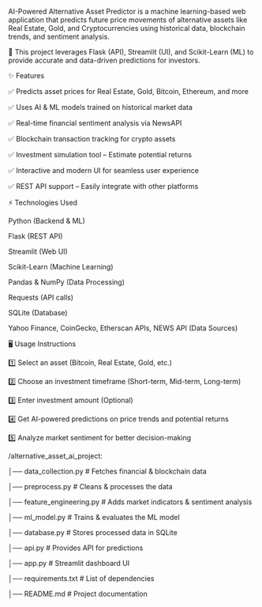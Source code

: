 AI-Powered Alternative Asset Predictor is a machine learning-based web application that predicts future price movements of alternative assets like Real Estate, Gold,
and Cryptocurrencies using historical data, blockchain trends, and sentiment analysis.

🚀 This project leverages Flask (API), Streamlit (UI), and Scikit-Learn (ML) to provide accurate and data-driven predictions for investors.

✨ Features

✅ Predicts asset prices for Real Estate, Gold, Bitcoin, Ethereum, and more

✅ Uses AI & ML models trained on historical market data

✅ Real-time financial sentiment analysis via NewsAPI

✅ Blockchain transaction tracking for crypto assets

✅ Investment simulation tool – Estimate potential returns

✅ Interactive and modern UI for seamless user experience

✅ REST API support – Easily integrate with other platforms


⚡ Technologies Used

Python (Backend & ML)

Flask (REST API)

Streamlit (Web UI)


Scikit-Learn (Machine Learning)

Pandas & NumPy (Data Processing)

Requests (API calls)

SQLite (Database)

Yahoo Finance, CoinGecko, Etherscan APIs, NEWS API (Data Sources)


🖥️ Usage Instructions 

1️⃣ Select an asset (Bitcoin, Real Estate, Gold, etc.) 

2️⃣ Choose an investment timeframe (Short-term, Mid-term, Long-term) 

3️⃣ Enter investment amount (Optional) 

4️⃣ Get AI-powered predictions on price trends and potential returns 

5️⃣ Analyze market sentiment for better decision-making


/alternative_asset_ai_project:
 
│── data_collection.py # Fetches financial & blockchain data 

│── preprocess.py # Cleans & processes the data 

│── feature_engineering.py # Adds market indicators & sentiment analysis 

│── ml_model.py # Trains & evaluates the ML model 

│── database.py # Stores processed data in SQLite 

│── api.py # Provides API for predictions 

│── app.py # Streamlit dashboard UI 

│── requirements.txt # List of dependencies 

│── README.md # Project documentation
